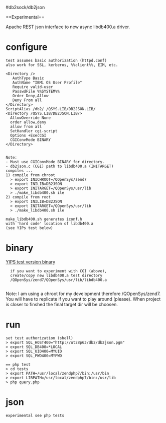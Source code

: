 #db2sock/db2json

==Experimental==

Apache REST json interface to new async libdb400.a driver. 

# configure

```
test assumes basic authorization (httpd.conf)
also work for SSL, kerberos, %%client%%, EIM, etc.

<Directory />       
   AuthType Basic
   AuthName "IBMi OS User Profile"
   Require valid-user
   PasswdFile %%SYSTEM%%
   Order Deny,Allow 
   Deny From all     
</Directory>
ScriptAlias /db2/ /QSYS.LIB/DB2JSON.LIB/
<Directory /QSYS.LIB/DB2JSON.LIB/>
  AllowOverride None
  order allow,deny
  allow from all
  SetHandler cgi-script
  Options +ExecCGI
  CGIConvMode BINARY
</Directory>


Note: 
- Must use CGIConvMode BINARY for directory.
- db2json.c (CGI) path to libdb400.a (INITARGET)
compiles ...
1) compile from chroot
  > export INICHROOT=/QOpenSys/zend7
  > export INILIB=DB2JSON
  > export INITARGET=/QOpenSys/usr/lib
  > ./make_libdb400.sh ile
2) compile from root
  > export INILIB=DB2JSON
  > export INITARGET=/QOpenSys/usr/lib
  > ./make_libdb400.sh ile

make_libdb400.sh generates iconf.h
with 'hard code' location of libdb400.a
(see YIPs test below)
```

# binary
[YIPS test version binary](http://yips.idevcloud.com/wiki/index.php/Databases/SuperDriver)
```
  if you want to experiment with CGI (above), 
  create/copy new libdb400.a test directory
  /QOpenSys/zend7/QOpenSys/usr/lib/libdb400.a
  
```
Note: 
I am using a chroot for my development therefore /QOpenSys/zend7.
You will have to replicate if you want to play around (please).
When project is closer to finshed the final target dir will be choosen.

# run

```
set test authorization (shell)
> export SQL_HOST400="http://ut28p63/db2/db2json.pgm"
> export SQL_DB400=*LOCAL
> export SQL_UID400=MYUID
> export SQL_PWD400=MYPWD

== php test
> cd tests
> export PATH=/usr/local/zendphp7/bin:/usr/bin
> export LIBPATH=/usr/local/zendphp7/bin:/usr/lib
> php query.php

```


# json
```
experimental see php tests
```


